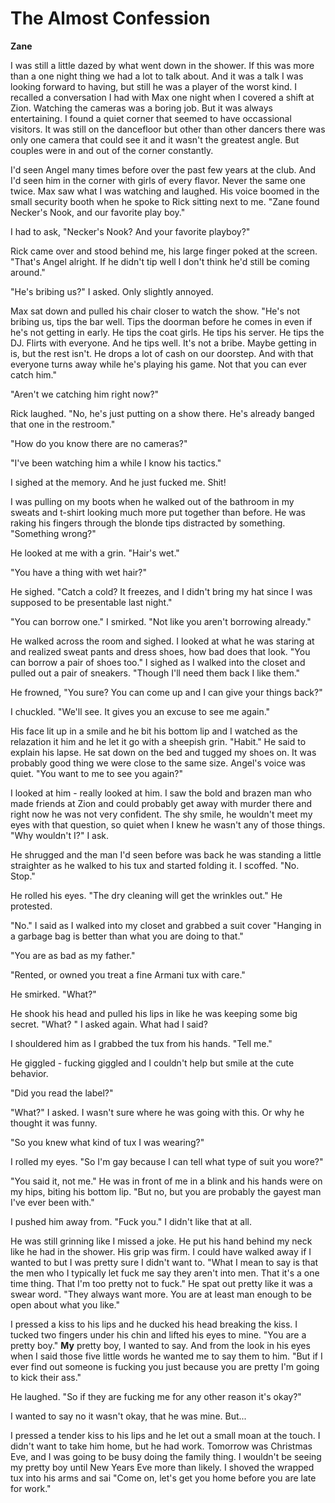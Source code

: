 # The Almost Confession

**Zane**

I was still a little dazed by what went down in the shower.  If this was more than a one night thing we had a lot to talk about.  And it was a talk I was looking forward to having, but still he was a player of the worst kind.  I recalled a conversation I had with Max one night when I covered a shift at Zion.  Watching the cameras was a boring job.  But it was always entertaining.  I found a quiet corner that seemed to have occassional visitors.  It was still on the dancefloor but other than other dancers there was only one camera that could see it and it wasn't the greatest angle.  But couples were in and out of the corner constantly.

I'd seen Angel many times before over the past few years at the club.  And I'd seen him in the corner with girls of every flavor.  Never the same one twice.  Max saw what I was watching and laughed.  His voice boomed in the small security booth when he spoke to Rick sitting next to me.  "Zane found Necker's Nook, and our favorite play boy."

I had to ask, "Necker's Nook?  And your favorite playboy?"

Rick came over and stood behind me, his large finger poked at the screen.  "That's Angel alright.  If he didn't tip well I don't think he'd still be coming around."

"He's bribing us?"  I asked.  Only slightly annoyed.

Max sat down and pulled his chair closer to watch the show.  "He's not bribing us, tips the bar well. Tips the doorman before he comes in even if he's not getting in early.  He tips the coat girls.  He tips his server.  He tips the DJ.  Flirts with everyone.  And he tips well.  It's not a bribe.  Maybe getting in is, but the rest isn't.  He drops a lot of cash on our doorstep.  And with that everyone turns away while he's playing his game.  Not that you can ever catch him."

"Aren't we catching him right now?"

Rick laughed.  "No, he's just putting on a show there.  He's already banged that one in the restroom."

"How do you know there are no cameras?"

"I've been watching him a while I know his tactics."

I sighed at the memory.  And he just fucked me.  Shit!

I was pulling on my boots when he walked out of the bathroom in my sweats and t-shirt looking much more put together than before.  He was raking his fingers through the blonde tips distracted by something.  "Something wrong?"

He looked at me with a grin.  "Hair's wet."

"You have a thing with wet hair?"

He sighed.  "Catch a cold?  It freezes, and I didn't bring my hat since I was supposed to be presentable last night."

"You can borrow one."  I smirked.  "Not like you aren't borrowing already."

He walked across the room and sighed.  I looked at what he was staring at and realized sweat pants and dress shoes, how bad does that look.  "You can borrow a pair of shoes too."  I sighed as I walked into the closet and pulled out a pair of sneakers.  "Though I'll need them back I like them."

He frowned, "You sure?  You can come up and I can give your things back?"

I chuckled.  "We'll see.  It gives you an excuse to see me again."

His face lit up in a smile and he bit his bottom lip and I watched as the relazation it him and he let it go with a sheepish grin.  "Habit."  He said to explain his lapse.  He sat down on the bed and tugged my shoes on.  It was probably good thing we were close to the same size.  Angel's voice was quiet. "You want to me to see you again?"

I looked at him - really looked at him.  I saw the bold and brazen man who made friends at Zion and could probably get away with murder there and right now he was not very confident.  The shy smile, he wouldn't meet my eyes with that question, so quiet when I knew he wasn't any of those things.  "Why wouldn't I?" I ask.

He shrugged and the man I'd seen before was back he was standing a little straighter as he walked to his tux and started folding it.  I scoffed.  "No.  Stop."

He rolled his eyes.  "The dry cleaning will get the wrinkles out."  He  protested.

"No."  I said as I walked into my closet and grabbed a suit cover "Hanging in a garbage bag is better than what you are doing to that."

"You are as bad as my father."

"Rented, or owned you treat a fine Armani tux with care."

He smirked. "What?"

He shook his head and pulled his lips in like he was keeping some big secret.  "What? " I asked again.  What had I said?

I shouldered him as I grabbed the tux from his hands.  "Tell me."

He giggled - fucking giggled and I couldn't help but smile at the cute behavior.

"Did you read the label?"

"What?"  I asked.  I wasn't sure where he was going with this.  Or why he thought it was funny.

"So you knew what kind of tux I was wearing?"

I rolled my eyes.  "So I'm gay because I can tell what type of suit you wore?"

"You said it, not me."  He was in front of me in a blink and his hands were on my hips, biting his bottom lip.  "But no, but you are probably the gayest man I've ever been with."

I pushed him away from.  "Fuck you."  I didn't like that at all.

He was still grinning like I missed a joke.  He put his hand behind my neck like he had in the shower.  His grip was firm.  I could have walked away if I wanted to but I was pretty sure I didn't want to.  "What I mean to say is that the men who I typically let fuck me say they aren't into men.  That it's a one time thing.  That I'm too pretty not to fuck."  He spat out pretty like it was a swear word.  "They always want more.  You are at least man enough to be open about what you like."

I pressed a kiss to his lips and he ducked his head breaking the kiss.  I tucked two fingers under his chin and lifted his eyes to mine.  "You are a pretty boy."  **My** pretty boy, I wanted to say.  And from the look in his eyes when I said those five little words he wanted me to say them to him.  "But if I ever find out someone is fucking you just because you are pretty I'm going to kick their ass."

He laughed.  "So if they are fucking me for any other reason it's okay?"

I wanted to say no it wasn't okay, that he was mine.  But...

I pressed a tender kiss to his lips and he let out a small moan at the touch.  I didn't want to take him home, but he had work.  Tomorrow was Christmas Eve, and I was going to be busy doing the family thing.  I wouldn't be seeing my pretty boy until New Years Eve more than likely.  I shoved the wrapped tux into his arms and sai "Come on, let's get you home before you are late for work."